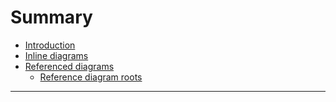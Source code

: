# Summary

- [Introduction](./intro.md)
- [Inline diagrams](./inline_diagrams.md)
- [Referenced diagrams](./referenced_diagrams.md)
    - [Reference diagram roots](./subchapters/reference_diagram_roots.md)
---
